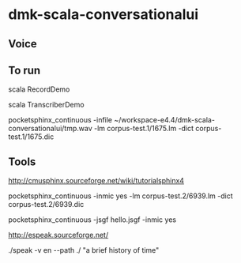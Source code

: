 # dmk-scala-conversationalui

Voice
--

To run
--
 scala RecordDemo

 scala TranscriberDemo

 pocketsphinx_continuous -infile ~/workspace-e4.4/dmk-scala-conversationalui/tmp.wav -lm corpus-test.1/1675.lm -dict corpus-test.1/1675.dic

Tools
---
http://cmusphinx.sourceforge.net/wiki/tutorialsphinx4

 pocketsphinx_continuous -inmic yes -lm corpus-test.2/6939.lm -dict corpus-test.2/6939.dic

 pocketsphinx_continuous -jsgf hello.jsgf -inmic yes

http://espeak.sourceforge.net/

  ./speak -v en --path ./ "a brief history of time"

